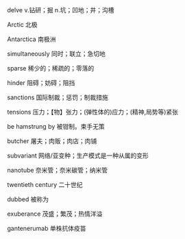 delve	v.钻研；掘 n.坑；凹地；井；沟槽

Arctic	北极

Antarctica	南极洲

simultaneously	 同时；联立；急切地

sparse	稀少的；稀疏的；零落的

hinder 	阻碍；妨碍；阻挡

sanctions	国际制裁；惩罚；制裁措施

tensions	压力；【物】张力；(弹性体的)应力；(精神,局势等)紧张

be hamstrung by	被钳制。束手无策

butcher	屠夫；肉贩；肉店；肉铺

subvariant	网络/亚变种；生产模式是一种从属的变形

nanotube	奈米管；奈米碳管；纳米管

twentieth century	二十世纪

dubbed	被称为

exuberance	茂盛；繁茂；热情洋溢

gantenerumab	单株抗体疫苗

